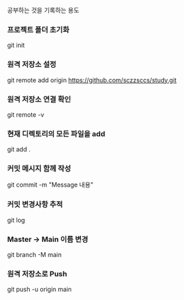 공부하는 것을 기록하는 용도

### 프로젝트 폴더 초기화
git init

### 원격 저장소 설정
git remote add origin https://github.com/sczzsccs/study.git

### 원격 저장소 연결 확인
git remote -v

### 현재 디렉토리의 모든 파일을 add
git add .

### 커밋 메시지 함께 작성
git commit -m "Message 내용" 

### 커밋 변경사항 추적
git log

### Master -> Main 이름 변경
git branch -M main 

### 원격 저장소로 Push
git push -u origin main
